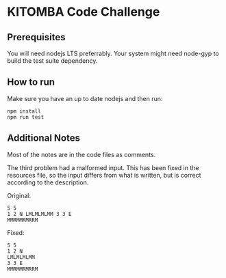 # KITOMBA Code Challenge

## Prerequisites

You will need nodejs LTS preferrably. Your system might need node-gyp to build
the test suite dependency.

## How to run

Make sure you have an up to date nodejs and then run:

```
npm install
npm run test
```

## Additional Notes

Most of the notes are in the code files as comments.

The third problem had a malformed input. This has been fixed in the resources
file, so the input differs from what is written, but is correct according to the
description.

Original:

```
5 5
1 2 N LMLMLMLMM 3 3 E
MMRMMRMRRM
```

Fixed:

```
5 5
1 2 N
LMLMLMLMM
3 3 E
MMRMMRMRRM
```
